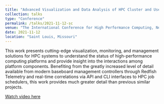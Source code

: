```yaml
---
title: "Advanced Visualization and Data Analysis of HPC Cluster and User Application Behavior"
collection: talks
type: "Conference"
permalink: /talks/2021-11-12-sc
venue: "The International Conference for High Performance Computing, Networking, Storage, and Analysis"
date: 2021-11-12
location: "Saint Louis, Missouri"
---
```


This work presents cutting-edge visualization, monitoring, and management solutions for HPC systems to understand the status of high-performance computing platforms and provide insight into the interactions among platform components. Benefiting from the greatly increased level of detail available from modern baseboard management controllers through Redfish Telemetry and real-time correlations via API and CLI interfaces to HPC job schedulers, this work provides much greater detail than previous similar projects.

[Watch video here](https://www.youtube.com/watch?v=2uLIAkddJAs)
